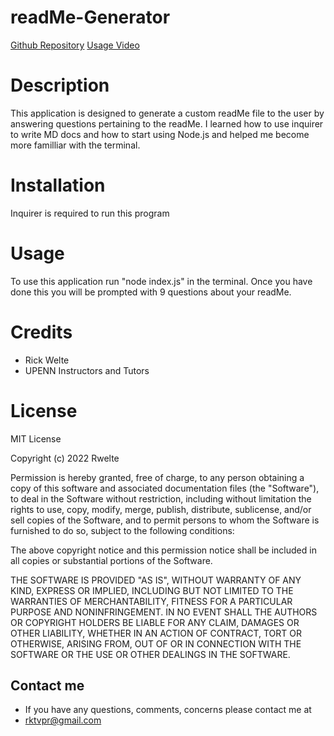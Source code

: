 # readMe-Generator
[Github Repository](https://github.com/rktvpr/readMe-Generator) 
[Usage Video](https://drive.google.com/file/d/19ze4uK47zdMq2k3B-mqCnlS0w7qSL7uy/view?usp=sharing)
# Description
This application is designed to generate a custom readMe file to the user by answering questions pertaining to the readMe. I learned how to use inquirer to write MD docs and how to start using Node.js and helped me become more familliar with the terminal.

# Installation
Inquirer is required to run this program

# Usage
To use this application run "node index.js" in the terminal. Once you have done this you will be prompted with 9 questions about your readMe.

# Credits
- Rick Welte
- UPENN Instructors and Tutors

# License
MIT License


Copyright (c) 2022 Rwelte

Permission is hereby granted, free of charge, to any person obtaining a copy
of this software and associated documentation files (the "Software"), to deal
in the Software without restriction, including without limitation the rights
to use, copy, modify, merge, publish, distribute, sublicense, and/or sell
copies of the Software, and to permit persons to whom the Software is
furnished to do so, subject to the following conditions:

The above copyright notice and this permission notice shall be included in all
copies or substantial portions of the Software.

THE SOFTWARE IS PROVIDED "AS IS", WITHOUT WARRANTY OF ANY KIND, EXPRESS OR
IMPLIED, INCLUDING BUT NOT LIMITED TO THE WARRANTIES OF MERCHANTABILITY,
FITNESS FOR A PARTICULAR PURPOSE AND NONINFRINGEMENT. IN NO EVENT SHALL THE
AUTHORS OR COPYRIGHT HOLDERS BE LIABLE FOR ANY CLAIM, DAMAGES OR OTHER
LIABILITY, WHETHER IN AN ACTION OF CONTRACT, TORT OR OTHERWISE, ARISING FROM,
OUT OF OR IN CONNECTION WITH THE SOFTWARE OR THE USE OR OTHER DEALINGS IN THE
SOFTWARE.

## Contact me 
* If you have any questions, comments, concerns please contact me at 
* rktvpr@gmail.com
